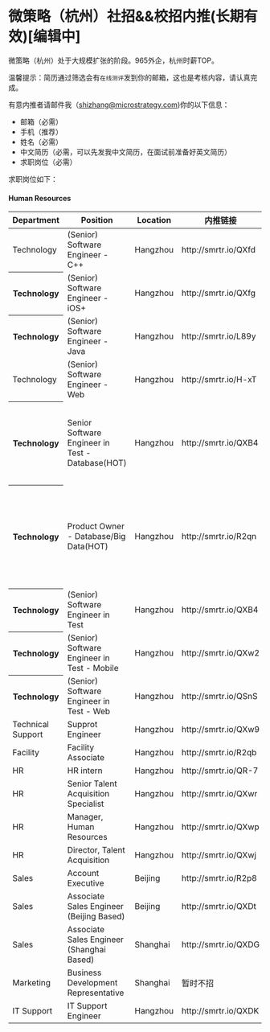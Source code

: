 # 微策略（杭州）社招&&校招内推(长期有效)[编辑中]
微策略（杭州）处于大规模扩张的阶段。965外企，杭州时薪TOP。

温馨提示：简历通过筛选会有`在线测评`发到你的邮箱，这也是考核内容，请认真完成。

有意内推者请邮件我（shizhang@microstrategy.com)你的以下信息：
- 邮箱（必需）
- 手机（推荐）
- 姓名（必需）
- 中文简历（必需，可以先发我中文简历，在面试前准备好英文简历）
- 求职岗位（必需）

求职岗位如下：

#### Human Resources
<table>
<thead>
    <th>Department</th>
    <th>Position</th><th>Location</th><th>内推链接</th>
    <th>Requirement<th>
</thead>
<tbody>
    <tr>
        <td>Technology</td>
        <td>(Senior) Software Engineer - C++</td>
        <td>Hangzhou</td>
        <td>http://smrtr.io/QXfd</td>
    </tr>
    <tr>
        <th>Technology</th>
        <td>(Senior) Software Engineer - iOS+</td>
        <td>Hangzhou</td>
        <td>http://smrtr.io/QXfg</td>
    </tr>
     <tr>
        <th>Technology</th>
        <td>(Senior) Software Engineer - Java</td>
        <td>Hangzhou</td>
        <td>http://smrtr.io/L89y</td>
    </tr>
    <tr>
        <td>Technology</td>
        <td>(Senior) Software Engineer - Web</td>
        <td>Hangzhou</td>
        <td>http://smrtr.io/H-xT</td>
    </tr>
    <tr>
        <th>Technology</th>
        <td>Senior Software Engineer in Test - Database(HOT)</td>
        <td>Hangzhou</td>
        <td>http://smrtr.io/QXB4</td>
        <td>Oracle, SQL Server, DB2, Teradata, AWS Redshift or other database experiences is a must</td>
    </tr>
    <tr>
        <th>Technology</th>
        <td>Product Owner - Database/Big Data(HOT)</td>
        <td>Hangzhou</td>
        <td>http://smrtr.io/R2qn</td>
        <td>Database or Big Data direction, with product management, project management or team management experiences</td>
    </tr>
    <tr>
        <th>Technology</th>
        <td>(Senior) Software Engineer in Test</td>
        <td>Hangzhou</td>
        <td>http://smrtr.io/QXB4</td>
    </tr>
    <tr>
        <th>Technology</th>
        <td>(Senior) Software Engineer in Test - Mobile</td>
        <td>Hangzhou</td>
        <td>http://smrtr.io/QXw2</td>
    </tr>
    <tr>
        <th>Technology</th>
        <td>(Senior) Software Engineer in Test - Web</td>
        <td>Hangzhou</td>
        <td>http://smrtr.io/QSnS</td>
    </tr>
    <tr>
        <td>Technical Support</td>
        <td>Supprot Engineer</td>
        <td>Hangzhou</td>
        <td>http://smrtr.io/QXw9</td>
    </tr>
    <tr>
        <td>Facility</td>
        <td>Facility Associate</td>
        <td>Hangzhou</td>
        <td>http://smrtr.io/R2qb</td>
    </tr>
    <tr>
        <td>HR</td>
        <td>HR intern</td>
        <td>Hangzhou</td>
        <td>http://smrtr.io/QR-7</td>
    </tr>
    <tr>
        <td>HR</td>
        <td>Senior Talent Acquisition Specialist</td>
        <td>Hangzhou</td>
        <td>http://smrtr.io/QXwr</td>
    </tr>
    <tr>
        <td>HR</td>
        <td>Manager, Human Resources</td>
        <td>Hangzhou</td>
        <td>http://smrtr.io/QXwp</td>
    </tr>
    <tr>
        <td>HR</td>
        <td>Director, Talent Acquisition</td>
        <td>Hangzhou</td>
        <td>http://smrtr.io/QXwj</td>
    </tr>
    <tr>
        <td>Sales</td>
        <td>Account Executive</td>
        <td>Beijing</td>
        <td>http://smrtr.io/R2p8</td>
    </tr>
    <tr>
        <td>Sales</td>
        <td>Associate Sales Engineer (Beijing Based)</td>
        <td>Beijing</td>
        <td>http://smrtr.io/QXDt</td>
    </tr>
    <tr>
        <td>Sales</td>
        <td>Associate Sales Engineer (Shanghai Based)</td>
        <td>Shanghai</td>
        <td>http://smrtr.io/QXDG</td>
    </tr>
    <tr>
        <td>Marketing</td>
        <td>Business Development Representative</td>
        <td>Shanghai</td>
        <td>暂时不招</td>
    </tr>
    <tr>
        <td>IT Support</td>
        <td>IT Support Engineer</td>
        <td>Hangzhou</td>
        <td>http://smrtr.io/QXDK</td>
    </tr>
</tbody>
</table>
